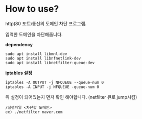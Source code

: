 # How to use?

http(80 포트)통신의 도메인 차단 프로그램.

입력한 도메인을 차단해줍니다.

**dependency**

```
sudo apt install libmnl-dev
sudo apt install libnfnetlink-dev
sudo apt install libnetfilter-queue-dev
```
**iptables 설정**
```
iptables -A OUTPUT -j NFQUEUE --queue-num 0
iptables -A INPUT -j NFQUEUE -queue-num 0
```
위 설정이 되어있는지 먼저 확인 해야합니다. (netfilter 큐로 jump시킴)


```.
/실행파일 <차단할 도메인>
ex) ./netfilter naver.com
```


